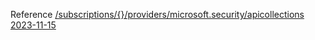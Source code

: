 Reference [/subscriptions/{}/providers/microsoft.security/apicollections 2023-11-15](/Resources/mgmt-plane/L3N1YnNjcmlwdGlvbnMve30vcHJvdmlkZXJzL21pY3Jvc29mdC5zZWN1cml0eS9hcGljb2xsZWN0aW9ucw==/2023-11-15.xml)
